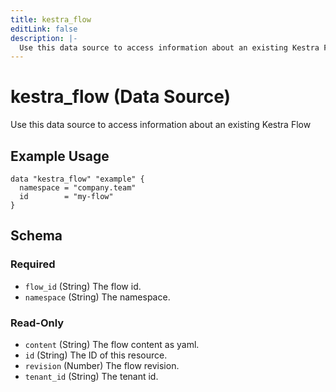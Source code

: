 ```yaml
---
title: kestra_flow
editLink: false
description: |-
  Use this data source to access information about an existing Kestra Flow
---
```


# kestra_flow (Data Source)

Use this data source to access information about an existing Kestra Flow

## Example Usage

```hcl
data "kestra_flow" "example" {
  namespace = "company.team"
  id        = "my-flow"
}
```

<!-- schema generated by tfplugindocs -->
## Schema

### Required

- `flow_id` (String) The flow id.
- `namespace` (String) The namespace.

### Read-Only

- `content` (String) The flow content as yaml.
- `id` (String) The ID of this resource.
- `revision` (Number) The flow revision.
- `tenant_id` (String) The tenant id.
